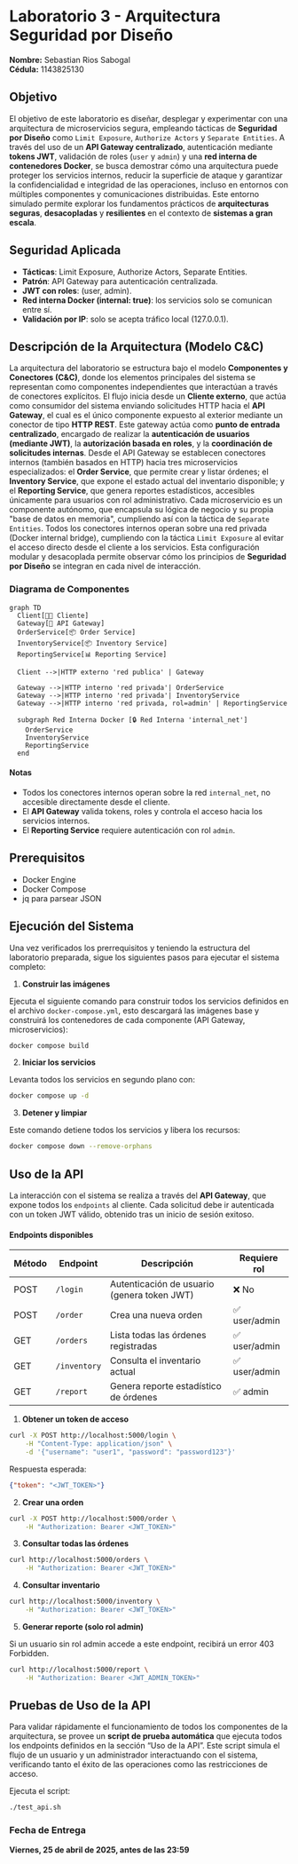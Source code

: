 # Laboratorio 3 - Arquitectura Seguridad por Diseño

**Nombre:** Sebastian Rios Sabogal  
**Cédula:** 1143825130

## Objetivo
El objetivo de este laboratorio es diseñar, desplegar y experimentar con una arquitectura de microservicios segura, empleando tácticas de **Seguridad por Diseño** como `Limit Exposure`, `Authorize Actors` y `Separate Entities`. A través del uso de un **API Gateway centralizado**, autenticación mediante **tokens JWT**, validación de roles (`user` y `admin`) y una **red interna de contenedores Docker**, se busca demostrar cómo una arquitectura puede proteger los servicios internos, reducir la superficie de ataque y garantizar la confidencialidad e integridad de las operaciones, incluso en entornos con múltiples componentes y comunicaciones distribuidas. Este entorno simulado permite explorar los fundamentos prácticos de **arquitecturas seguras**, **desacopladas** y **resilientes** en el contexto de **sistemas a gran escala**.

## Seguridad Aplicada

- **Tácticas**: Limit Exposure, Authorize Actors, Separate Entities.
- **Patrón**: API Gateway para autenticación centralizada.
- **JWT con roles**: (user, admin).
- **Red interna Docker (internal: true)**: los servicios solo se comunican entre sí.
- **Validación por IP**: solo se acepta tráfico local (127.0.0.1).

## Descripción de la Arquitectura (Modelo C&C)

La arquitectura del laboratorio se estructura bajo el modelo **Componentes y Conectores (C&C)**, donde los elementos principales del sistema se representan como componentes independientes que interactúan a través de conectores explícitos. El flujo inicia desde un **Cliente externo**, que actúa como consumidor del sistema enviando solicitudes HTTP hacia el **API Gateway**, el cual es el único componente expuesto al exterior mediante un conector de tipo **HTTP REST**. Este gateway actúa como **punto de entrada centralizado**, encargado de realizar la **autenticación de usuarios (mediante JWT)**, la **autorización basada en roles**, y la **coordinación de solicitudes internas**. Desde el API Gateway se establecen conectores internos (también basados en HTTP) hacia tres microservicios especializados: el **Order Service**, que permite crear y listar órdenes; el **Inventory Service**, que expone el estado actual del inventario disponible; y el **Reporting Service**, que genera reportes estadísticos, accesibles únicamente para usuarios con rol administrativo. Cada microservicio es un componente autónomo, que encapsula su lógica de negocio y su propia "base de datos en memoria", cumpliendo así con la táctica de `Separate Entities`. Todos los conectores internos operan sobre una red privada (Docker internal bridge), cumpliendo con la táctica `Limit Exposure` al evitar el acceso directo desde el cliente a los servicios. Esta configuración modular y desacoplada permite observar cómo los principios de **Seguridad por Diseño** se integran en cada nivel de interacción.

### Diagrama de Componentes
```mermaid
graph TD
  Client[🧑‍💻 Cliente]
  Gateway[🔐 API Gateway]
  OrderService[📦 Order Service]
  InventoryService[📦 Inventory Service]
  ReportingService[📊 Reporting Service]

  Client -->|HTTP externo 'red publica' | Gateway

  Gateway -->|HTTP interno 'red privada'| OrderService
  Gateway -->|HTTP interno 'red privada'| InventoryService
  Gateway -->|HTTP interno 'red privada, rol=admin' | ReportingService

  subgraph Red Interna Docker [🔒 Red Interna 'internal_net']
    OrderService
    InventoryService
    ReportingService
  end
```

#### Notas

- Todos los conectores internos operan sobre la red `internal_net`, no accesible directamente desde el cliente.
- El **API Gateway** valida tokens, roles y controla el acceso hacia los servicios internos.
- El **Reporting Service** requiere autenticación con rol `admin`.

## Prerequisitos

- Docker Engine
- Docker Compose
- jq para parsear JSON

## Ejecución del Sistema

Una vez verificados los prerrequisitos y teniendo la estructura del laboratorio preparada, sigue los siguientes pasos para ejecutar el sistema completo:

1. **Construir las imágenes**

Ejecuta el siguiente comando para construir todos los servicios definidos en el archivo `docker-compose.yml`, esto descargará las imágenes base y construirá los contenedores de cada componente (API Gateway, microservicios):

```bash
docker compose build
```

2. **Iniciar los servicios**

Levanta todos los servicios en segundo plano con:

```bash
docker compose up -d
```

3. **Detener y limpiar**

Este comando detiene todos los servicios y libera los recursos:

```bash
docker compose down --remove-orphans
```

## Uso de la API

La interacción con el sistema se realiza a través del **API Gateway**, que expone todos los `endpoints` al cliente. Cada solicitud debe ir autenticada con un token JWT válido, obtenido tras un inicio de sesión exitoso.

#### Endpoints disponibles

| Método | Endpoint                 | Descripción                                     | Requiere rol |
|--------|--------------------------|-------------------------------------------------|--------------|
| POST   | `/login`                 | Autenticación de usuario (genera token JWT)     | ❌ No        |
| POST   | `/order`                 | Crea una nueva orden                            | ✅ user/admin |
| GET    | `/orders`                | Lista todas las órdenes registradas             | ✅ user/admin |
| GET    | `/inventory`             | Consulta el inventario actual                   | ✅ user/admin |
| GET    | `/report`                | Genera reporte estadístico de órdenes           | ✅ admin      |

1. **Obtener un token de acceso**

```bash
curl -X POST http://localhost:5000/login \
    -H "Content-Type: application/json" \
    -d '{"username": "user1", "password": "password123"}'
```

Respuesta esperada:

```json
{"token": "<JWT_TOKEN>"}
```

2. **Crear una orden**

```bash
curl -X POST http://localhost:5000/order \
    -H "Authorization: Bearer <JWT_TOKEN>"
```

3. **Consultar todas las órdenes**

```bash
curl http://localhost:5000/orders \
    -H "Authorization: Bearer <JWT_TOKEN>"
```

4. **Consultar inventario**

```bash
curl http://localhost:5000/inventory \
    -H "Authorization: Bearer <JWT_TOKEN>"
```

5. **Generar reporte (solo rol admin)**

Si un usuario sin rol admin accede a este endpoint, recibirá un error 403 Forbidden.

```bash
curl http://localhost:5000/report \
    -H "Authorization: Bearer <JWT_ADMIN_TOKEN>"
```

## Pruebas de Uso de la API

Para validar rápidamente el funcionamiento de todos los componentes de la arquitectura, se provee un **script de prueba automática** que ejecuta todos los endpoints definidos en la sección “Uso de la API”. Este script simula el flujo de un usuario y un administrador interactuando con el sistema, verificando tanto el éxito de las operaciones como las restricciones de acceso.

Ejecuta el script:

```bash
./test_api.sh
```


### Fecha de Entrega
**Viernes, 25 de abril de 2025, antes de las 23:59**
